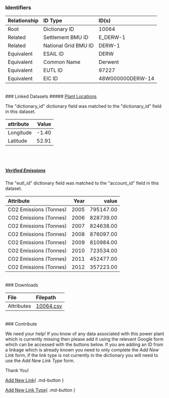 ### Identifiers

| Relationship   | ID Type              | ID(s)            |
|:---------------|:---------------------|:-----------------|
| Root           | Dictionary ID        | 10064            |
| Related        | Settlement BMU ID    | E_DERW-1         |
| Related        | National Grid BMU ID | DERW-1           |
| Equivalent     | ESAIL ID             | DERW             |
| Equivalent     | Common Name          | Derwent          |
| Equivalent     | EUTL ID              | 97227            |
| Equivalent     | EIC ID               | 48W000000DERW-14 |

<br>
### Linked Datasets
##### <a href="https://osuked.github.io/Power-Station-Dictionary/datasets/plant-locations">Plant Locations</a>



The "dictionary_id" dictionary field was matched to the "dictionary_id" field in this dataset.

| attribute   |   Value |
|:------------|--------:|
| Longitude   |   -1.40 |
| Latitude    |   52.91 |

<br><br>
##### <a href="https://osuked.github.io/Power-Station-Dictionary/datasets/verified-emissions">Verified Emissions</a>



The "eutl_id" dictionary field was matched to the "account_id" field in this dataset.

| Attribute              |   Year |     value |
|:-----------------------|-------:|----------:|
| CO2 Emissions (Tonnes) |   2005 | 795147.00 |
| CO2 Emissions (Tonnes) |   2006 | 828739.00 |
| CO2 Emissions (Tonnes) |   2007 | 824638.00 |
| CO2 Emissions (Tonnes) |   2008 | 876097.00 |
| CO2 Emissions (Tonnes) |   2009 | 810984.00 |
| CO2 Emissions (Tonnes) |   2010 | 723534.00 |
| CO2 Emissions (Tonnes) |   2011 | 452477.00 |
| CO2 Emissions (Tonnes) |   2012 | 357223.00 |


<br>
### Downloads


| File       | Filepath                                                                              |
|:-----------|:--------------------------------------------------------------------------------------|
| Attributes | [10064.csv](https://osuked.github.io/Power-Station-Dictionary/object_attrs/10064.csv) |


<br>
### Contribute

We need your help! If you know of any data associated with this power plant which is currently missing then please add it using the relevant Google form which can be accessed with the buttons below.  If you are adding an ID from a linkage which is already known you need to only complete the *Add New Link* form, if the link type is not currently in the dictionary you will need to use the *Add New Link Type* form.

Thank You!

[Add New Link](https://docs.google.com/forms/d/e/1FAIpQLSc5jRsQ7NgiLLXbwo9PUdwTQyuqbRwThltG56-o6NVSe7E_nw/viewform?usp=pp_url&entry.251912331=10064){ .md-button }

[Add New Link Type](https://docs.google.com/forms/d/e/1FAIpQLSdQfLmfOR0Vw4Z7gDQAIhBbqIifd1RuSFPKmDQpROhOqjo7ew/viewform?usp=pp_url&entry.2141539628=10064){ .md-button }